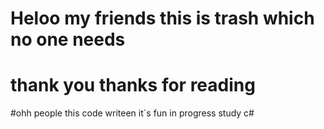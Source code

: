 # Heloo my friends this is trash which no one needs 
# thank you thanks for reading
#ohh people this code writeen it`s fun in progress study c#
